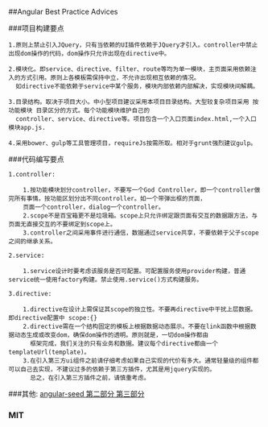 ##Angular Best Practice Advices

###项目构建要点
    
    1.原则上禁止引入JQuery，只有当依赖的UI插件依赖于JQuery才引入。controller中禁止出现dom操作的代码，dom操作只允许出现在directive中。
    
    2.模块化。即service、directive、filter、route等均为单一模块，主页面采用依赖注入的方式引用。原则上各模板需保持中立，不允许出现相互依赖的情况。
      如directive不能依赖于service中某个服务，模块内部依赖内部解决，实现模块间解耦。
      
    3.目录结构。取决于项目大小。中小型项目建议采用本项目目录结构。大型较复杂项目采用 按功能模块 目录区分的方式。每个功能模块维护自己的
      controller、service、directive等。项目包含一个入口页面index.html,一个入口模块app.js.
    
    4.采用bower、gulp等工具管理项目，requireJs按需所取。相对于grunt强烈建议gulp。
    
###代码编写要点

    1.controller:
        
        1.按功能模块划分controller，不要写一个God Controller，即一个controller做完所有事情。按功能区划分出不同controller。如一个带弹出框的页面，
        页面一个controller，dialog一个controller。
        2.scope不是百宝箱更不是垃圾箱。scope上只允许绑定跟页面有交互的数据跟方法，与页面无直接交互的不要绑定到scope上。
        3.controller之间采用事件进行通信，数据通过service共享，不要依赖于父子scope之间的继承关系。
        
    2.service:
        
        1.service设计时要考虑该服务是否可配置。可配置服务使用provider构建，普通service统一使用factory构建。禁止使用.service()方式构建服务。
        
    3.directive:
        
        1.directive在设计上需保证其scope的独立性。不要再directive中干扰上层数据。即directive配置中 scope:{}
        2.directive需在一个结构固定的模板上根据数据动态展示。不要在link函数中根据数据动态生成或改变dom，确保dom操作的透明。原则就是，一切dom操作都由
          框架完成，我们关注的只有业务和数据。建议每个directive都由一个templateUrl(template)。
        3.在引入第三方ui组件之前请仔细考虑如果自己实现的代价有多大。通常轻量级的组件都可以自己去实现，不建议过多的依赖于第三方插件，尤其是用jquery实现的。
          总之，在引入第三方插件之前，请慎重考虑。

###其他: [angular-seed 第二部分 第三部分][1]

### MIT
  [1]:https://github.com/kuitos/angular-seed